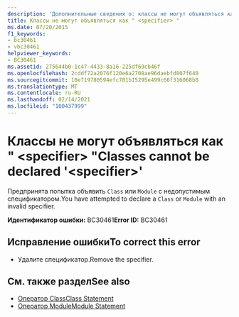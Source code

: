 ```yaml
---
description: 'Дополнительные сведения о: классы не могут объявляться как " <specifier> "'
title: Классы не могут объявляться как " <specifier> "
ms.date: 07/20/2015
f1_keywords:
- bc30461
- vbc30461
helpviewer_keywords:
- BC30461
ms.assetid: 275644b0-1c47-4433-8a16-225df69cb46f
ms.openlocfilehash: 2cddf72a2076f120e6a2708ae96daebfd807f640
ms.sourcegitcommit: 10e719780594efc781b15295e499c66f316068b8
ms.translationtype: MT
ms.contentlocale: ru-RU
ms.lasthandoff: 02/14/2021
ms.locfileid: "100437999"
---
```

# <a name="classes-cannot-be-declared-specifier"></a><span data-ttu-id="98aeb-103">Классы не могут объявляться как " \<specifier> "</span><span class="sxs-lookup"><span data-stu-id="98aeb-103">Classes cannot be declared '\<specifier>'</span></span>

<span data-ttu-id="98aeb-104">Предпринята попытка объявить `Class` или `Module` с недопустимым спецификатором.</span><span class="sxs-lookup"><span data-stu-id="98aeb-104">You have attempted to declare a `Class` or `Module` with an invalid specifier.</span></span>  
  
 <span data-ttu-id="98aeb-105">**Идентификатор ошибки:** BC30461</span><span class="sxs-lookup"><span data-stu-id="98aeb-105">**Error ID:** BC30461</span></span>  
  
## <a name="to-correct-this-error"></a><span data-ttu-id="98aeb-106">Исправление ошибки</span><span class="sxs-lookup"><span data-stu-id="98aeb-106">To correct this error</span></span>  
  
- <span data-ttu-id="98aeb-107">Удалите спецификатор.</span><span class="sxs-lookup"><span data-stu-id="98aeb-107">Remove the specifier.</span></span>  
  
## <a name="see-also"></a><span data-ttu-id="98aeb-108">См. также раздел</span><span class="sxs-lookup"><span data-stu-id="98aeb-108">See also</span></span>

- [<span data-ttu-id="98aeb-109">Оператор Class</span><span class="sxs-lookup"><span data-stu-id="98aeb-109">Class Statement</span></span>](../language-reference/statements/class-statement.md)
- [<span data-ttu-id="98aeb-110">Оператор Module</span><span class="sxs-lookup"><span data-stu-id="98aeb-110">Module Statement</span></span>](../language-reference/statements/module-statement.md)
